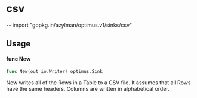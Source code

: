 # csv
--
    import "gopkg.in/azylman/optimus.v1/sinks/csv"


## Usage

#### func  New

```go
func New(out io.Writer) optimus.Sink
```
New writes all of the Rows in a Table to a CSV file. It assumes that all Rows
have the same headers. Columns are written in alphabetical order.
